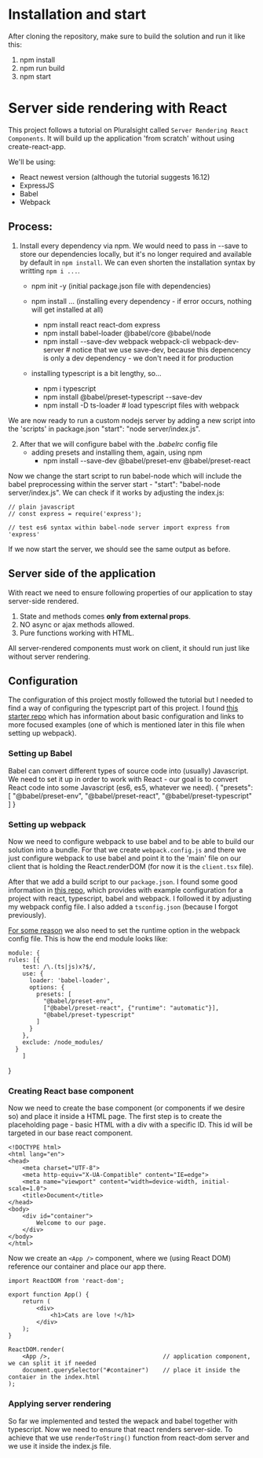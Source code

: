 # Installation and start
After cloning the repository, make sure to build the solution and run it like this:

1. npm install
2. npm run build
3. npm start

# Server side rendering with React
This project follows a tutorial on Pluralsight called `Server Rendering React Components`. It will build up the application
'from scratch' without using create-react-app.

We'll be using:
- React newest version (although the tutorial suggests 16.12)
- ExpressJS
- Babel
- Webpack

## Process:
1. Install every dependency via npm. We would need to pass in --save to store our dependencies locally, but it's no longer required and available by default in `npm install`. We can even shorten the installation syntax by writting `npm i ...`.
	- npm init -y (initial package.json file with dependencies)
	- npm install ... (installing every dependency - if error occurs, nothing will get installed at all)

		- npm install react react-dom express
	 	- npm install babel-loader @babel/core @babel/node
		- npm install --save-dev webpack webpack-cli webpack-dev-server		# notice that we use save-dev, because this depencency is only a dev dependency - we don't need it for production

	- installing typescript is a bit lengthy, so...
		- npm i typescript
		- npm install @babel/preset-typescript --save-dev
		- npm install -D ts-loader 				# load typescript files with webpack

We are now ready to run a custom nodejs server by adding a new script into the 'scripts' in package.json "start": "node server/index.js".

2. After that we will configure babel with the _.babelrc_ config file
	- adding presets and installing them, again, using npm
		- npm install --save-dev @babel/preset-env @babel/preset-react

Now we change the start script to run babel-node which will include the babel preprocessing within the server start - "start": "babel-node server/index.js". We can check if it works by adjusting the index.js:

	// plain javascript
	// const express = require('express');

	// test es6 syntax within babel-node server	import express from 'express'


If we now start the server, we should see the same output as before.


## Server side of the application
With react we need to ensure following properties of our application to stay server-side rendered.

1. State and methods comes **only from external props**.
2. NO async or ajax methods allowed.
3. Pure functions working with HTML.

All server-rendered components must work on client, it should run just like without server rendering.

## Configuration
The configuration of this project mostly followed the tutorial but I needed to find a way of configuring the typescript part of this project. I found [this starter repo](https://github.com/Microsoft/TypeScript-Babel-Starter) which has information about basic configuration and links to more focused examples (one of which is mentioned later in this file when setting up webpack).

### Setting up Babel
Babel can convert different types of source code into (usually) Javascript. We need to set it up in order to work with React - our goal is to convert React code into some Javascript (es6, es5, whatever we need).
	{
		"presets": [
			"@babel/preset-env",
			"@babel/preset-react",
    	"@babel/preset-typescript"
		]
	}

### Setting up webpack
Now we need to configure webpack to use babel and to be able to build our solution into a bundle. For that we create `webpack.config.js` and there we just configure webpack to use babel and point it to the 'main' file on our client that is holding the React.renderDOM (for now it is the `client.tsx` file).

After that we add a build script to our `package.json`. I found some good information in [this repo](https://github.com/a-tarasyuk/react-webpack-typescript-babel), which provides with example configuration for a project with react, typescript, babel and webpack. I followed it by adjusting my webpack config file. I also added a `tsconfig.json` (because I forgot previously).

[For some reason](https://stackoverflow.com/questions/32070303/uncaught-referenceerror-react-is-not-defined) we also need to set the runtime option in the webpack config file. This is how the end module looks like:

	module: {
    rules: [{ 
        test: /\.(ts|js)x?$/, 
        use: {
          loader: 'babel-loader',
          options: {
            presets: [
              "@babel/preset-env",
              ["@babel/preset-react", {"runtime": "automatic"}],
              "@babel/preset-typescript"
            ]
          }
        },
        exclude: /node_modules/ 
      }
		]
  }	

### Creating React base component
Now we need to create the base component (or components if we desire so) and place it inside a HTML page. The first step is to create the placeholding page - basic HTML with a div with a specific ID. This id will be targeted in our base react component.

	<!DOCTYPE html>
	<html lang="en">
	<head>
		<meta charset="UTF-8">
		<meta http-equiv="X-UA-Compatible" content="IE=edge">
		<meta name="viewport" content="width=device-width, initial-scale=1.0">
		<title>Document</title>
	</head>
	<body>
		<div id="container">
			Welcome to our page.
		</div>
	</body>
	</html>

Now we create an `<App />` component, where we (using React DOM) reference our container and place our app there.

	import ReactDOM from 'react-dom';

	export function App() {
		return (
			<div>
				<h1>Cats are love !</h1>
			</div>
		);
	}

	ReactDOM.render(
		<App />,                                // application component, we can split it if needed
		document.querySelector("#container")    // place it inside the contaier in the index.html
	);

### Applying server rendering
So far we implemented and tested the wepack and babel together with typescript. Now we need to ensure that react renders server-side. To achieve that we use `renderToString()` function from react-dom server and we use it inside the index.js file.